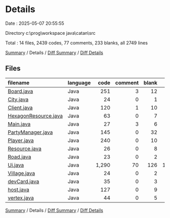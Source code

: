 # Details

Date : 2025-05-07 20:55:55

Directory c:\\prog\\workspace java\\catan\\src

Total : 14 files,  2439 codes, 77 comments, 233 blanks, all 2749 lines

[Summary](results.md) / Details / [Diff Summary](diff.md) / [Diff Details](diff-details.md)

## Files
| filename | language | code | comment | blank | total |
| :--- | :--- | ---: | ---: | ---: | ---: |
| [Board.java](/Board.java) | Java | 251 | 3 | 12 | 266 |
| [City.java](/City.java) | Java | 24 | 0 | 1 | 25 |
| [Client.java](/Client.java) | Java | 120 | 1 | 10 | 131 |
| [HexagonResource.java](/HexagonResource.java) | Java | 63 | 0 | 7 | 70 |
| [Main.java](/Main.java) | Java | 27 | 3 | 6 | 36 |
| [PartyManager.java](/PartyManager.java) | Java | 145 | 0 | 32 | 177 |
| [Player.java](/Player.java) | Java | 240 | 0 | 10 | 250 |
| [Resource.java](/Resource.java) | Java | 26 | 0 | 8 | 34 |
| [Road.java](/Road.java) | Java | 23 | 0 | 2 | 25 |
| [Ui.java](/Ui.java) | Java | 1,290 | 70 | 126 | 1,486 |
| [Village.java](/Village.java) | Java | 24 | 0 | 2 | 26 |
| [devCard.java](/devCard.java) | Java | 35 | 0 | 3 | 38 |
| [host.java](/host.java) | Java | 127 | 0 | 9 | 136 |
| [vertex.java](/vertex.java) | Java | 44 | 0 | 5 | 49 |

[Summary](results.md) / Details / [Diff Summary](diff.md) / [Diff Details](diff-details.md)